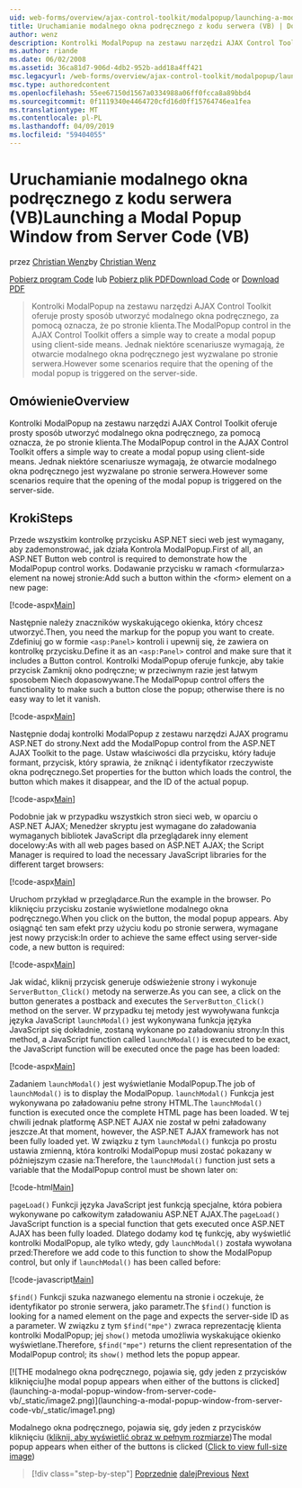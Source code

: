 ```yaml
---
uid: web-forms/overview/ajax-control-toolkit/modalpopup/launching-a-modal-popup-window-from-server-code-vb
title: Uruchamianie modalnego okna podręcznego z kodu serwera (VB) | Dokumentacja firmy Microsoft
author: wenz
description: Kontrolki ModalPopup na zestawu narzędzi AJAX Control Toolkit oferuje prosty sposób utworzyć modalnego okna podręcznego, za pomocą oznacza, że po stronie klienta. Jednak niektóre scenariusze wymagają tego t...
ms.author: riande
ms.date: 06/02/2008
ms.assetid: 36ca81d7-906d-4db2-952b-add18a4ff421
msc.legacyurl: /web-forms/overview/ajax-control-toolkit/modalpopup/launching-a-modal-popup-window-from-server-code-vb
msc.type: authoredcontent
ms.openlocfilehash: 55ee67150d1567a0334988a06ff0fcca8a89bbd4
ms.sourcegitcommit: 0f1119340e4464720cfd16d0ff15764746ea1fea
ms.translationtype: MT
ms.contentlocale: pl-PL
ms.lasthandoff: 04/09/2019
ms.locfileid: "59404055"
---
```

# <a name="launching-a-modal-popup-window-from-server-code-vb"></a><span data-ttu-id="ad3d3-104">Uruchamianie modalnego okna podręcznego z kodu serwera (VB)</span><span class="sxs-lookup"><span data-stu-id="ad3d3-104">Launching a Modal Popup Window from Server Code (VB)</span></span>

<span data-ttu-id="ad3d3-105">przez [Christian Wenz](https://github.com/wenz)</span><span class="sxs-lookup"><span data-stu-id="ad3d3-105">by [Christian Wenz](https://github.com/wenz)</span></span>

<span data-ttu-id="ad3d3-106">[Pobierz program Code](http://download.microsoft.com/download/2/4/0/24052038-f942-4336-905b-b60ae56f0dd5/ModalPopup1.vb.zip) lub [Pobierz plik PDF](http://download.microsoft.com/download/b/6/a/b6ae89ee-df69-4c87-9bfb-ad1eb2b23373/modalpopup1VB.pdf)</span><span class="sxs-lookup"><span data-stu-id="ad3d3-106">[Download Code](http://download.microsoft.com/download/2/4/0/24052038-f942-4336-905b-b60ae56f0dd5/ModalPopup1.vb.zip) or [Download PDF](http://download.microsoft.com/download/b/6/a/b6ae89ee-df69-4c87-9bfb-ad1eb2b23373/modalpopup1VB.pdf)</span></span>

> <span data-ttu-id="ad3d3-107">Kontrolki ModalPopup na zestawu narzędzi AJAX Control Toolkit oferuje prosty sposób utworzyć modalnego okna podręcznego, za pomocą oznacza, że po stronie klienta.</span><span class="sxs-lookup"><span data-stu-id="ad3d3-107">The ModalPopup control in the AJAX Control Toolkit offers a simple way to create a modal popup using client-side means.</span></span> <span data-ttu-id="ad3d3-108">Jednak niektóre scenariusze wymagają, że otwarcie modalnego okna podręcznego jest wyzwalane po stronie serwera.</span><span class="sxs-lookup"><span data-stu-id="ad3d3-108">However some scenarios require that the opening of the modal popup is triggered on the server-side.</span></span>


## <a name="overview"></a><span data-ttu-id="ad3d3-109">Omówienie</span><span class="sxs-lookup"><span data-stu-id="ad3d3-109">Overview</span></span>

<span data-ttu-id="ad3d3-110">Kontrolki ModalPopup na zestawu narzędzi AJAX Control Toolkit oferuje prosty sposób utworzyć modalnego okna podręcznego, za pomocą oznacza, że po stronie klienta.</span><span class="sxs-lookup"><span data-stu-id="ad3d3-110">The ModalPopup control in the AJAX Control Toolkit offers a simple way to create a modal popup using client-side means.</span></span> <span data-ttu-id="ad3d3-111">Jednak niektóre scenariusze wymagają, że otwarcie modalnego okna podręcznego jest wyzwalane po stronie serwera.</span><span class="sxs-lookup"><span data-stu-id="ad3d3-111">However some scenarios require that the opening of the modal popup is triggered on the server-side.</span></span>

## <a name="steps"></a><span data-ttu-id="ad3d3-112">Kroki</span><span class="sxs-lookup"><span data-stu-id="ad3d3-112">Steps</span></span>

<span data-ttu-id="ad3d3-113">Przede wszystkim kontrolkę przycisku ASP.NET sieci web jest wymagany, aby zademonstrować, jak działa Kontrola ModalPopup.</span><span class="sxs-lookup"><span data-stu-id="ad3d3-113">First of all, an ASP.NET Button web control is required to demonstrate how the ModalPopup control works.</span></span> <span data-ttu-id="ad3d3-114">Dodawanie przycisku w ramach &lt;formularza&gt; element na nowej stronie:</span><span class="sxs-lookup"><span data-stu-id="ad3d3-114">Add such a button within the &lt;form&gt; element on a new page:</span></span>

[!code-aspx[Main](launching-a-modal-popup-window-from-server-code-vb/samples/sample1.aspx)]

<span data-ttu-id="ad3d3-115">Następnie należy znaczników wyskakującego okienka, który chcesz utworzyć.</span><span class="sxs-lookup"><span data-stu-id="ad3d3-115">Then, you need the markup for the popup you want to create.</span></span> <span data-ttu-id="ad3d3-116">Zdefiniuj go w formie `<asp:Panel>` kontroli i upewnij się, że zawiera on kontrolkę przycisku.</span><span class="sxs-lookup"><span data-stu-id="ad3d3-116">Define it as an `<asp:Panel>` control and make sure that it includes a Button control.</span></span> <span data-ttu-id="ad3d3-117">Kontrolki ModalPopup oferuje funkcje, aby takie przycisk Zamknij okno podręczne; w przeciwnym razie jest łatwym sposobem Niech dopasowywane.</span><span class="sxs-lookup"><span data-stu-id="ad3d3-117">The ModalPopup control offers the functionality to make such a button close the popup; otherwise there is no easy way to let it vanish.</span></span>

[!code-aspx[Main](launching-a-modal-popup-window-from-server-code-vb/samples/sample2.aspx)]

<span data-ttu-id="ad3d3-118">Następnie dodaj kontrolki ModalPopup z zestawu narzędzi AJAX programu ASP.NET do strony.</span><span class="sxs-lookup"><span data-stu-id="ad3d3-118">Next add the ModalPopup control from the ASP.NET AJAX Toolkit to the page.</span></span> <span data-ttu-id="ad3d3-119">Ustaw właściwości dla przycisku, który ładuje formant, przycisk, który sprawia, że zniknąć i identyfikator rzeczywiste okna podręcznego.</span><span class="sxs-lookup"><span data-stu-id="ad3d3-119">Set properties for the button which loads the control, the button which makes it disappear, and the ID of the actual popup.</span></span>

[!code-aspx[Main](launching-a-modal-popup-window-from-server-code-vb/samples/sample3.aspx)]

<span data-ttu-id="ad3d3-120">Podobnie jak w przypadku wszystkich stron sieci web, w oparciu o ASP.NET AJAX; Menedżer skryptu jest wymagane do załadowania wymaganych bibliotek JavaScript dla przeglądarek inny element docelowy:</span><span class="sxs-lookup"><span data-stu-id="ad3d3-120">As with all web pages based on ASP.NET AJAX; the Script Manager is required to load the necessary JavaScript libraries for the different target browsers:</span></span>

[!code-aspx[Main](launching-a-modal-popup-window-from-server-code-vb/samples/sample4.aspx)]

<span data-ttu-id="ad3d3-121">Uruchom przykład w przeglądarce.</span><span class="sxs-lookup"><span data-stu-id="ad3d3-121">Run the example in the browser.</span></span> <span data-ttu-id="ad3d3-122">Po kliknięciu przycisku zostanie wyświetlone modalnego okna podręcznego.</span><span class="sxs-lookup"><span data-stu-id="ad3d3-122">When you click on the button, the modal popup appears.</span></span> <span data-ttu-id="ad3d3-123">Aby osiągnąć ten sam efekt przy użyciu kodu po stronie serwera, wymagane jest nowy przycisk:</span><span class="sxs-lookup"><span data-stu-id="ad3d3-123">In order to achieve the same effect using server-side code, a new button is required:</span></span>

[!code-aspx[Main](launching-a-modal-popup-window-from-server-code-vb/samples/sample5.aspx)]

<span data-ttu-id="ad3d3-124">Jak widać, kliknij przycisk generuje odświeżenie strony i wykonuje `ServerButton_Click()` metody na serwerze.</span><span class="sxs-lookup"><span data-stu-id="ad3d3-124">As you can see, a click on the button generates a postback and executes the `ServerButton_Click()` method on the server.</span></span> <span data-ttu-id="ad3d3-125">W przypadku tej metody jest wywoływana funkcja języka JavaScript `launchModal()` jest wykonywana funkcja języka JavaScript się dokładnie, zostaną wykonane po załadowaniu strony:</span><span class="sxs-lookup"><span data-stu-id="ad3d3-125">In this method, a JavaScript function called `launchModal()` is executed to be exact, the JavaScript function will be executed once the page has been loaded:</span></span>

[!code-aspx[Main](launching-a-modal-popup-window-from-server-code-vb/samples/sample6.aspx)]

<span data-ttu-id="ad3d3-126">Zadaniem `launchModal()` jest wyświetlanie ModalPopup.</span><span class="sxs-lookup"><span data-stu-id="ad3d3-126">The job of `launchModal()` is to display the ModalPopup.</span></span> <span data-ttu-id="ad3d3-127">`launchModal()` Funkcja jest wykonywana po załadowaniu pełne strony HTML.</span><span class="sxs-lookup"><span data-stu-id="ad3d3-127">The `launchModal()` function is executed once the complete HTML page has been loaded.</span></span> <span data-ttu-id="ad3d3-128">W tej chwili jednak platformę ASP.NET AJAX nie został w pełni załadowany jeszcze.</span><span class="sxs-lookup"><span data-stu-id="ad3d3-128">At that moment, however, the ASP.NET AJAX framework has not been fully loaded yet.</span></span> <span data-ttu-id="ad3d3-129">W związku z tym `launchModal()` funkcja po prostu ustawia zmienną, która kontrolki ModalPopup musi zostać pokazany w późniejszym czasie na:</span><span class="sxs-lookup"><span data-stu-id="ad3d3-129">Therefore, the `launchModal()` function just sets a variable that the ModalPopup control must be shown later on:</span></span>

[!code-html[Main](launching-a-modal-popup-window-from-server-code-vb/samples/sample7.html)]

<span data-ttu-id="ad3d3-130">`pageLoad()` Funkcji języka JavaScript jest funkcją specjalne, która pobiera wykonywane po całkowitym załadowaniu ASP.NET AJAX.</span><span class="sxs-lookup"><span data-stu-id="ad3d3-130">The `pageLoad()` JavaScript function is a special function that gets executed once ASP.NET AJAX has been fully loaded.</span></span> <span data-ttu-id="ad3d3-131">Dlatego dodamy kod tę funkcję, aby wyświetlić kontrolki ModalPopup, ale tylko wtedy, gdy `launchModal()` została wywołana przed:</span><span class="sxs-lookup"><span data-stu-id="ad3d3-131">Therefore we add code to this function to show the ModalPopup control, but only if `launchModal()` has been called before:</span></span>

[!code-javascript[Main](launching-a-modal-popup-window-from-server-code-vb/samples/sample8.js)]

<span data-ttu-id="ad3d3-132">`$find()` Funkcji szuka nazwanego elementu na stronie i oczekuje, że identyfikator po stronie serwera, jako parametr.</span><span class="sxs-lookup"><span data-stu-id="ad3d3-132">The `$find()` function is looking for a named element on the page and expects the server-side ID as a parameter.</span></span> <span data-ttu-id="ad3d3-133">W związku z tym `$find("mpe")` zwraca reprezentację klienta kontrolki ModalPopup; jej `show()` metoda umożliwia wyskakujące okienko wyświetlane.</span><span class="sxs-lookup"><span data-stu-id="ad3d3-133">Therefore, `$find("mpe")` returns the client representation of the ModalPopup control; its `show()` method lets the popup appear.</span></span>


[![T<span data-ttu-id="ad3d3-134">HE modalnego okna podręcznego, pojawia się, gdy jeden z przycisków kliknięciu]</span><span class="sxs-lookup"><span data-stu-id="ad3d3-134">he modal popup appears when either of the buttons is clicked]</span></span>(launching-a-modal-popup-window-from-server-code-vb/_static/image2.png)](launching-a-modal-popup-window-from-server-code-vb/_static/image1.png)

<span data-ttu-id="ad3d3-135">Modalnego okna podręcznego, pojawia się, gdy jeden z przycisków kliknięciu ([kliknij, aby wyświetlić obraz w pełnym rozmiarze](launching-a-modal-popup-window-from-server-code-vb/_static/image3.png))</span><span class="sxs-lookup"><span data-stu-id="ad3d3-135">The modal popup appears when either of the buttons is clicked ([Click to view full-size image](launching-a-modal-popup-window-from-server-code-vb/_static/image3.png))</span></span>

> [!div class="step-by-step"]
> <span data-ttu-id="ad3d3-136">[Poprzednie](positioning-a-modalpopup-cs.md)
> [dalej](using-modalpopup-with-a-repeater-control-vb.md)</span><span class="sxs-lookup"><span data-stu-id="ad3d3-136">[Previous](positioning-a-modalpopup-cs.md)
[Next](using-modalpopup-with-a-repeater-control-vb.md)</span></span>
